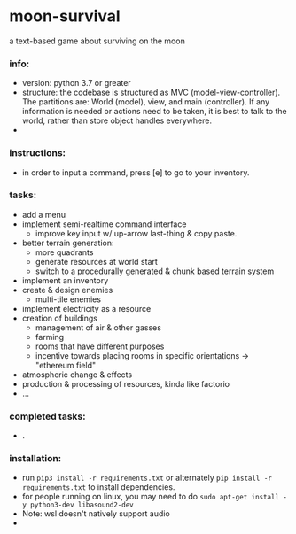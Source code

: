 # moon-survival
a text-based game about surviving on the moon

### info:
- version: python 3.7 or greater
- structure: the codebase is structured as MVC (model-view-controller). The partitions are: World (model), view, and main (controller). If any information is needed or actions need to be taken, it is best to talk to the world, rather than store object handles everywhere.
-

### instructions:
- in order to input a command, press \[e\] to go to your inventory.

### tasks:
- add a menu
- implement semi-realtime command interface
  - improve key input w/ up-arrow last-thing & copy paste.
- better terrain generation:
  - more quadrants
  - generate resources at world start
  - switch to a procedurally generated & chunk based terrain system
- implement an inventory
- create & design enemies
  - multi-tile enemies 
- implement electricity as a resource
- creation of buildings
  - management of air & other gasses
  - farming
  - rooms that have different purposes
  - incentive towards placing rooms in specific orientations -> "ethereum field"
- atmospheric change & effects
- production & processing of resources, kinda like factorio
- ...

### completed tasks:
- .

### installation:
- run `pip3 install -r requirements.txt` or alternately `pip install -r requirements.txt` to install dependencies.
- for people running on linux, you may need to do `sudo apt-get install -y python3-dev libasound2-dev`
- Note: wsl doesn't natively support audio
- 